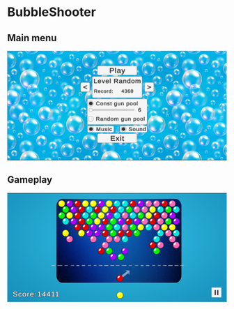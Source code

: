 # BubbleShooter
 
## Main menu
![This is an image](https://github.com/dimdimich123/BubbleShooter/blob/main/ReadmeFiles/Screenshot_24.png?raw=true)

## Gameplay
![This is an image](https://github.com/dimdimich123/BubbleShooter/blob/main/ReadmeFiles/Screenshot_21.png?raw=true)
